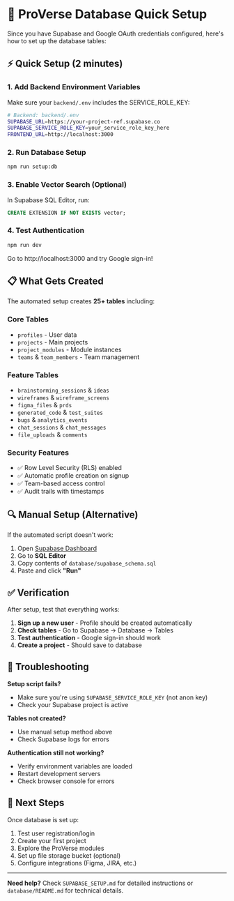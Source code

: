 # 🚀 ProVerse Database Quick Setup

Since you have Supabase and Google OAuth credentials configured, here's how to set up the database tables:

## ⚡ Quick Setup (2 minutes)

### 1. Add Backend Environment Variables
Make sure your `backend/.env` includes the SERVICE_ROLE_KEY:
```bash
# Backend: backend/.env
SUPABASE_URL=https://your-project-ref.supabase.co
SUPABASE_SERVICE_ROLE_KEY=your_service_role_key_here
FRONTEND_URL=http://localhost:3000
```

### 2. Run Database Setup
```bash
npm run setup:db
```

### 3. Enable Vector Search (Optional)
In Supabase SQL Editor, run:
```sql
CREATE EXTENSION IF NOT EXISTS vector;
```

### 4. Test Authentication
```bash
npm run dev
```
Go to http://localhost:3000 and try Google sign-in!

## 📋 What Gets Created

The automated setup creates **25+ tables** including:

### Core Tables
- `profiles` - User data
- `projects` - Main projects
- `project_modules` - Module instances
- `teams` & `team_members` - Team management

### Feature Tables  
- `brainstorming_sessions` & `ideas`
- `wireframes` & `wireframe_screens`
- `figma_files` & `prds`
- `generated_code` & `test_suites`
- `bugs` & `analytics_events`
- `chat_sessions` & `chat_messages`
- `file_uploads` & `comments`

### Security Features
- ✅ Row Level Security (RLS) enabled
- ✅ Automatic profile creation on signup
- ✅ Team-based access control
- ✅ Audit trails with timestamps

## 🔍 Manual Setup (Alternative)

If the automated script doesn't work:

1. Open [Supabase Dashboard](https://app.supabase.com)
2. Go to **SQL Editor**
3. Copy contents of `database/supabase_schema.sql`
4. Paste and click **"Run"**

## ✅ Verification

After setup, test that everything works:

1. **Sign up a new user** - Profile should be created automatically
2. **Check tables** - Go to Supabase → Database → Tables
3. **Test authentication** - Google sign-in should work
4. **Create a project** - Should save to database

## 🐛 Troubleshooting

**Setup script fails?**
- Make sure you're using `SUPABASE_SERVICE_ROLE_KEY` (not anon key)
- Check your Supabase project is active

**Tables not created?**
- Use manual setup method above
- Check Supabase logs for errors

**Authentication still not working?**
- Verify environment variables are loaded
- Restart development servers
- Check browser console for errors

## 🎯 Next Steps

Once database is set up:
1. Test user registration/login
2. Create your first project
3. Explore the ProVerse modules
4. Set up file storage bucket (optional)
5. Configure integrations (Figma, JIRA, etc.)

---

**Need help?** Check `SUPABASE_SETUP.md` for detailed instructions or `database/README.md` for technical details. 